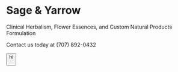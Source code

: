 # Sage & Yarrow
Clinical Herbalism, Flower Essences, and Custom Natural Products Formulation

Contact us today at (707) 892-0432

<button> hi
